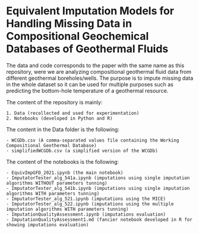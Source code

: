 ﻿# Equivalent Imputation Models for Handling Missing Data in Compositional Geochemical Databases of Geothermal Fluids

The data and code corresponds to the paper with the same name as this repository, were we are analyzing compositional geothermal fluid data from different geothermal boreholes/wells. The purpose is to impute missing data in the whole dataset so it can be used for multiple purposes such as predicting the bottom-hole temperature of a geothermal resource.

The content of the repository is mainly:

    1. Data (recollected and used for experimentation)
    2. Notebooks (developed in Python and R)

The content in the Data folder is the following: 

    - WCGDb.csv (A comma-separated values file containing the Working Compositional Geothermal Database)
    - simplifiedWCGDb.csv (a simplified version of the WCGDb)

The content of the notebooks is the following:

    - EquivImpGFD_2021.ipynb (the main notebook)
    - ImputatorTester_alg_541a.ipynb (imputations using single imputation algorithms WITHOUT parameters tunning)
    - ImputatorTester_alg_541b.ipynb (imputations using single imputation algorithms WITH parameters tunning)
    - ImputatorTester_alg_521.ipynb (imputations using the MICE)
    - ImputatorTester_alg_522.ipynb (imputations using the multiple imputation algorithms WITH parameters tunning)
    - ImputationQualityAssessment.ipynb (imputations evaluation)
    - ImputationQualityAssessment1.md (fancier notebook developed in R for showing imputations evaluation)


